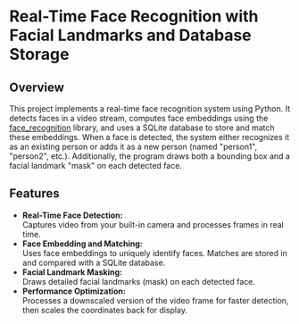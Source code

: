 # Real-Time Face Recognition with Facial Landmarks and Database Storage

## Overview

This project implements a real-time face recognition system using Python. It detects faces in a video stream, computes face embeddings using the [face_recognition](https://github.com/ageitgey/face_recognition) library, and uses a SQLite database to store and match these embeddings. When a face is detected, the system either recognizes it as an existing person or adds it as a new person (named "person1", "person2", etc.). Additionally, the program draws both a bounding box and a facial landmark "mask" on each detected face.

## Features

- **Real-Time Face Detection:**  
  Captures video from your built-in camera and processes frames in real time.
- **Face Embedding and Matching:**  
  Uses face embeddings to uniquely identify faces. Matches are stored in and compared with a SQLite database.
- **Facial Landmark Masking:**  
  Draws detailed facial landmarks (mask) on each detected face.
- **Performance Optimization:**  
  Processes a downscaled version of the video frame for faster detection, then scales the coordinates back for display.

